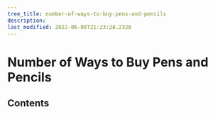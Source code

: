 ```yaml
---
tree_title: number-of-ways-to-buy-pens-and-pencils
description: 
last_modified: 2022-06-09T21:23:28.2328
---
```


# Number of Ways to Buy Pens and Pencils

## Contents
